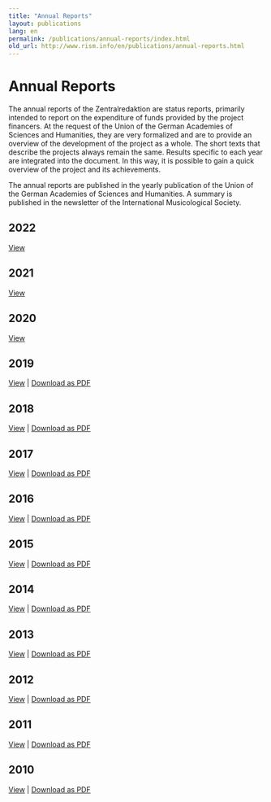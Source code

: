 ```yaml
---
title: "Annual Reports"
layout: publications
lang: en
permalink: /publications/annual-reports/index.html
old_url: http://www.rism.info/en/publications/annual-reports.html
---
```


# Annual Reports

The annual reports of the Zentralredaktion are status reports, primarily intended to report on the expenditure of funds provided by the project financers. At the request of the Union of the German Academies of Sciences and Humanities, they are very formalized and are to provide an overview of the development of the project as a whole. The short texts that describe the projects always remain the same. Results specific to each year are integrated into the document. In this way, it is possible to gain a quick overview of the project and its achievements.

The annual reports are published in the yearly publication of the Union of the German Academies of Sciences and Humanities. A summary is published in the newsletter of the International Musicological Society.

## 2022  

[View](/publications/annual-reports/2022.html)
## 2021

[View](/publications/annual-reports/2021.html)

## 2020

[View](/publications/annual-reports/2020.html)

## 2019

[View](/publications/annual-reports/2019.html) \| [Download as PDF](/resources-old-website/user_upload/RISM-Jahresbericht-19_EN.pdf)

## 2018

[View](/publications/annual-reports/2018.html) \| [Download as PDF](/resources-old-website/community-content/Zentralredaktion/Jahresberichte/RISM-Jahresbericht-18_EN.pdf)

## 2017

[View](/publications/annual-reports/2017.html) \| [Download as PDF](/resources-old-website/Jahresbericht2017_EN.pdf)

## 2016

[View](/publications/annual-reports/2016.html) \| [Download as PDF](/resources-old-website/Jahresbericht_EN_2016.pdf)

## 2015

[View](/publications/annual-reports/2015.html) \| [Download as PDF](/resources-old-website/Jahresbericht_EN_2015.pdf)

## 2014

[View](/publications/annual-reports/2014.html) \| [Download as PDF](/resources-old-website/community-content/Zentralredaktion/Annual_Report_2014.pdf)

## 2013

[View](/publications/annual-reports/2013.html) \| [Download as PDF](/resources-old-website/community-content/Zentralredaktion/Jahresbericht_EN_web_2013.pdf)

## 2012

[View](/publications/annual-reports/2012.html) \| [Download as PDF](/resources-old-website/community-content/Zentralredaktion/JahresberichtEnglisch.pdf)

## 2011

[View](/publications/annual-reports/2011.html) \| [Download as PDF](/resources-old-website/community-content/Zentralredaktion/Jahresbericht%202011%20englisch_01.pdf)

## 2010

[View](/publications/annual-reports/2010.html) \| [Download as PDF](/resources-old-website/community-content/Zentralredaktion/JahresberichtEnglisch%202010.pdf)
